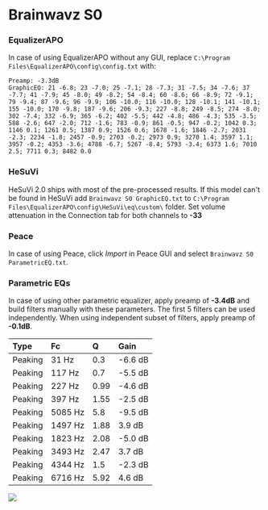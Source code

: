# Brainwavz S0

### EqualizerAPO
In case of using EqualizerAPO without any GUI, replace `C:\Program Files\EqualizerAPO\config\config.txt`
with:
```
Preamp: -3.3dB
GraphicEQ: 21 -6.8; 23 -7.0; 25 -7.1; 28 -7.3; 31 -7.5; 34 -7.6; 37 -7.7; 41 -7.9; 45 -8.0; 49 -8.2; 54 -8.4; 60 -8.6; 66 -8.9; 72 -9.1; 79 -9.4; 87 -9.6; 96 -9.9; 106 -10.0; 116 -10.0; 128 -10.1; 141 -10.1; 155 -10.0; 170 -9.8; 187 -9.6; 206 -9.3; 227 -8.8; 249 -8.5; 274 -8.0; 302 -7.4; 332 -6.9; 365 -6.2; 402 -5.5; 442 -4.8; 486 -4.3; 535 -3.5; 588 -2.6; 647 -2.0; 712 -1.6; 783 -0.9; 861 -0.5; 947 -0.2; 1042 0.3; 1146 0.1; 1261 0.5; 1387 0.9; 1526 0.6; 1678 -1.6; 1846 -2.7; 2031 -2.3; 2234 -1.8; 2457 -0.9; 2703 -0.2; 2973 0.9; 3270 1.4; 3597 1.1; 3957 -0.2; 4353 -3.6; 4788 -6.7; 5267 -8.4; 5793 -3.4; 6373 1.6; 7010 2.5; 7711 0.3; 8482 0.0
```

### HeSuVi
HeSuVi 2.0 ships with most of the pre-processed results. If this model can't be found in HeSuVi add
`Brainwavz S0 GraphicEQ.txt` to `C:\Program Files\EqualizerAPO\config\HeSuVi\eq\custom\` folder.
Set volume attenuation in the Connection tab for both channels to **-33**

### Peace
In case of using Peace, click *Import* in Peace GUI and select `Brainwavz S0 ParametricEQ.txt`.

### Parametric EQs
In case of using other parametric equalizer, apply preamp of **-3.4dB** and build filters manually
with these parameters. The first 5 filters can be used independently.
When using independent subset of filters, apply preamp of **-0.1dB**.

| Type    | Fc      |    Q | Gain    |
|:--------|:--------|:-----|:--------|
| Peaking | 31 Hz   | 0.3  | -6.6 dB |
| Peaking | 117 Hz  | 0.7  | -5.5 dB |
| Peaking | 227 Hz  | 0.99 | -4.6 dB |
| Peaking | 397 Hz  | 1.55 | -2.5 dB |
| Peaking | 5085 Hz | 5.8  | -9.5 dB |
| Peaking | 1497 Hz | 1.88 | 3.9 dB  |
| Peaking | 1823 Hz | 2.08 | -5.0 dB |
| Peaking | 3493 Hz | 2.47 | 3.7 dB  |
| Peaking | 4344 Hz | 1.5  | -2.3 dB |
| Peaking | 6716 Hz | 5.92 | 4.6 dB  |

![](https://raw.githubusercontent.com/jaakkopasanen/AutoEq/master/results/innerfidelity/sbaf-serious/Brainwavz%20S0/Brainwavz%20S0.png)